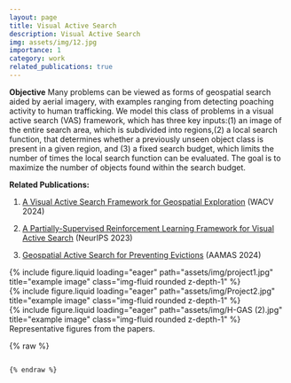 ```yaml
---
layout: page
title: Visual Active Search
description: Visual Active Search
img: assets/img/12.jpg
importance: 1
category: work
related_publications: true
---
```


**Objective**
Many problems can be viewed as forms of geospatial search aided by aerial imagery, with examples ranging from detecting poaching activity to human trafficking. We model this class of problems in a visual active search (VAS) framework, which has three key inputs:(1) an image of the entire search area, which is subdivided into regions,(2) a local search function, that determines whether a previously unseen object class is present in a given region, and (3) a fixed search budget, which limits the number of times the local search function can be evaluated. The goal is to maximize the number of objects found within the search budget. 

**Related Publications:**

1.  [A Visual Active Search Framework for Geospatial Exploration](https://openaccess.thecvf.com/content/WACV2024/html/Sarkar_A_Visual_Active_Search_Framework_for_Geospatial_Exploration_WACV_2024_paper.html) (WACV 2024)

2.  [A Partially-Supervised Reinforcement Learning Framework for Visual Active Search](https://proceedings.neurips.cc/paper_files/paper/2023/hash/288b63aa98084366c4536ba0574a0f22-Abstract-Conference.html) (NeurIPS 2023)

3.  [Geospatial Active Search for Preventing Evictions](https://dl.acm.org/doi/abs/10.5555/3635637.3663192) (AAMAS 2024)


<div class="row">
    <div class="col-sm mt-3 mt-md-0">
        {% include figure.liquid loading="eager" path="assets/img/project1.jpg" title="example image" class="img-fluid rounded z-depth-1" %}
    </div>
    <div class="col-sm mt-3 mt-md-0">
        {% include figure.liquid loading="eager" path="assets/img/Project2.jpg" title="example image" class="img-fluid rounded z-depth-1" %}
    </div>
    <div class="col-sm mt-3 mt-md-0">
        {% include figure.liquid loading="eager" path="assets/img/H-GAS (2).jpg" title="example image" class="img-fluid rounded z-depth-1" %}
    </div>
</div>
<div class="caption">
    Representative figures from the papers. 
</div>

{% raw %}

```

{% endraw %}
